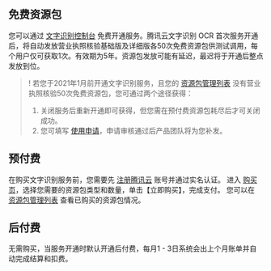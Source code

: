 


## 免费资源包
您可以通过 [文字识别控制台](https://console.cloud.tencent.com/ocr/overview) 免费开通服务。腾讯云文字识别 OCR 首次服务开通后，将自动发放营业执照核验基础版及详细版各50次免费资源包供测试调用，每个用户仅可获取1次。有效期为5年。资源包发放可能有延迟，最迟将于开通后整点发放到位。




>!
>若您于2021年1月前开通文字识别服务，且您的 [资源包管理列表](https://console.cloud.tencent.com/ocr/packagemanage) 没有营业执照核验50次免费资源包，您可通过两个途径获得：
>1. 关闭服务后重新开通即可获得，但您需在预付费资源包耗尽后才可关闭成功。
>2. 您可填写 [使用申请](https://cloud.tencent.com/apply/p/fmfilz78395)，申请审核通过后产品团队将为您补发。


## 预付费
在购买文字识别服务前，您需要先 [注册腾讯云](https://cloud.tencent.com/document/product/378/17985) 账号并通过实名认证。
进入 [购买页](https://buy.cloud.tencent.com/iai_ocr)，选择您需要的资源包类型和数量，单击【立即购买】，完成支付。
您可以在 [资源包管理列表](https://console.cloud.tencent.com/ocr/packagemanage) 查看已购买的资源包情况。

## 后付费
无需购买，当服务开通时默认开通后付费，每月1 - 3日系统会出上个月账单并自动完成结算和扣费。

